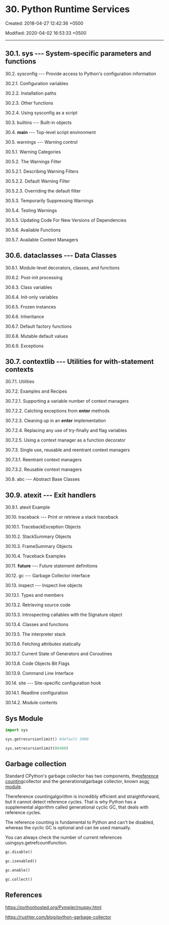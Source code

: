 # 30. Python Runtime Services

Created: 2018-04-27 12:42:36 +0500

Modified: 2020-04-02 16:53:33 +0500

---

## 30.1. sys --- System-specific parameters and functions

30.2. sysconfig --- Provide access to Python's configuration information

30.2.1. Configuration variables

30.2.2. Installation paths

30.2.3. Other functions

30.2.4. Using sysconfig as a script

30.3. builtins --- Built-in objects

30.4. __main__ --- Top-level script environment

30.5. warnings --- Warning control

30.5.1. Warning Categories

30.5.2. The Warnings Filter

30.5.2.1. Describing Warning Filters

30.5.2.2. Default Warning Filter

30.5.2.3. Overriding the default filter

30.5.3. Temporarily Suppressing Warnings

30.5.4. Testing Warnings

30.5.5. Updating Code For New Versions of Dependencies

30.5.6. Available Functions

30.5.7. Available Context Managers

## 30.6. dataclasses --- Data Classes

30.6.1. Module-level decorators, classes, and functions

30.6.2. Post-init processing

30.6.3. Class variables

30.6.4. Init-only variables

30.6.5. Frozen instances

30.6.6. Inheritance

30.6.7. Default factory functions

30.6.8. Mutable default values

30.6.9. Exceptions

## 30.7. contextlib --- Utilities for with-statement contexts

30.7.1. Utilities

30.7.2. Examples and Recipes

30.7.2.1. Supporting a variable number of context managers

30.7.2.2. Catching exceptions from __enter__ methods

30.7.2.3. Cleaning up in an __enter__ implementation

30.7.2.4. Replacing any use of try-finally and flag variables

30.7.2.5. Using a context manager as a function decorator

30.7.3. Single use, reusable and reentrant context managers

30.7.3.1. Reentrant context managers

30.7.3.2. Reusable context managers

30.8. abc --- Abstract Base Classes

## 30.9. atexit --- Exit handlers

30.9.1. atexit Example

30.10. traceback --- Print or retrieve a stack traceback

30.10.1. TracebackException Objects

30.10.2. StackSummary Objects

30.10.3. FrameSummary Objects

30.10.4. Traceback Examples

30.11. __future__ --- Future statement definitions

30.12. gc --- Garbage Collector interface

30.13. inspect --- Inspect live objects

30.13.1. Types and members

30.13.2. Retrieving source code

30.13.3. Introspecting callables with the Signature object

30.13.4. Classes and functions

30.13.5. The interpreter stack

30.13.6. Fetching attributes statically

30.13.7. Current State of Generators and Coroutines

30.13.8. Code Objects Bit Flags

30.13.9. Command Line Interface

30.14. site --- Site-specific configuration hook

30.14.1. Readline configuration

30.14.2. Module contents

## Sys Module

```python
import sys

sys.getrecursionlimit() #default 3000

sys.setrecursionlimit(86400)
```

## Garbage collection

Standard CPython's garbage collector has two components, the[reference counting](https://en.wikipedia.org/wiki/Reference_counting)collector and the generationalgarbage collector, known as[gc module](https://docs.python.org/3.6/library/gc.html).

Thereference countingalgorithm is incredibly efficient and straightforward, but it cannot detect reference cycles. That is why Python has a supplemental algorithm called generational cyclic GC, that deals with reference cycles.

The reference counting is fundamental to Python and can't be disabled, whereas the cyclic GC is optional and can be used manually.

You can always check the number of current references usingsys.getrefcountfunction.

```python
gc.disable()

gc.isenabled()

gc.enable()

gc.collect()
```

## References

<https://pythonhosted.org/Pympler/muppy.html>

<https://rushter.com/blog/python-garbage-collector>
